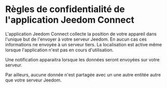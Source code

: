 # Règles de confidentialité de l'application Jeedom Connect

L'application Jeedom Connect collecte la position de votre appareil dans l'unique but de l'envoyer à votre serveur Jeedom.
En aucun cas ces informations ne envoyée à un serveur tiers.
La localisation est active même lorsque l'application n'est pas en cours d'utilisation.

Une notification apparaitra lorsque les données seront envoyées sur votre serveur.

Par ailleurs, aucune donnée n'est partagée avec un une autre entitée autre que votre serveur Jeedom.
